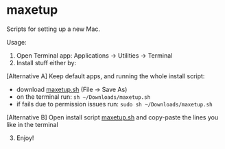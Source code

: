 # maxetup
Scripts for setting up a new Mac.

Usage: 
1. Open Terminal app: Applications → Utilities → Terminal
2. Install stuff either by:

[Alternative A] Keep default apps, and running the whole install script: 
  - download [maxetup.sh](https://raw.githubusercontent.com/robertsugar/maxetup/master/maxetup.sh) (File -> Save As)
  - on the terminal run: ```sh ~/Downloads/maxetup.sh```
  - if fails due to permission issues run: ```sudo sh ~/Downloads/maxetup.sh```  

[Alternative B] Open install script [maxetup.sh](maxetup.sh) and copy-paste the lines you like in the terminal

3. Enjoy!
